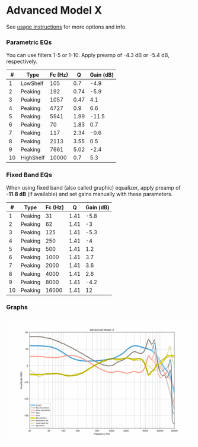 # Advanced Model X
See [usage instructions](https://github.com/jaakkopasanen/AutoEq#usage) for more options and info.

### Parametric EQs
You can use filters 1-5 or 1-10. Apply preamp of -4.3 dB or -5.4 dB, respectively.

|   # | Type      |   Fc (Hz) |    Q |   Gain (dB) |
|-----|-----------|-----------|------|-------------|
|   1 | LowShelf  |       105 | 0.7  |        -4.9 |
|   2 | Peaking   |       192 | 0.74 |        -5.9 |
|   3 | Peaking   |      1057 | 0.47 |         4.1 |
|   4 | Peaking   |      4727 | 0.9  |         6.6 |
|   5 | Peaking   |      5941 | 1.99 |       -11.5 |
|   6 | Peaking   |        70 | 1.83 |         0.7 |
|   7 | Peaking   |       117 | 2.34 |        -0.6 |
|   8 | Peaking   |      2113 | 3.55 |         0.5 |
|   9 | Peaking   |      7661 | 5.02 |        -2.4 |
|  10 | HighShelf |     10000 | 0.7  |         5.3 |

### Fixed Band EQs
When using fixed band (also called graphic) equalizer, apply preamp of **-11.8 dB** (if available) and set gains manually with these parameters.

|   # | Type    |   Fc (Hz) |    Q |   Gain (dB) |
|-----|---------|-----------|------|-------------|
|   1 | Peaking |        31 | 1.41 |        -5.8 |
|   2 | Peaking |        62 | 1.41 |        -3   |
|   3 | Peaking |       125 | 1.41 |        -5.3 |
|   4 | Peaking |       250 | 1.41 |        -4   |
|   5 | Peaking |       500 | 1.41 |         1.2 |
|   6 | Peaking |      1000 | 1.41 |         3.7 |
|   7 | Peaking |      2000 | 1.41 |         3.6 |
|   8 | Peaking |      4000 | 1.41 |         2.6 |
|   9 | Peaking |      8000 | 1.41 |        -4.2 |
|  10 | Peaking |     16000 | 1.41 |        12   |

### Graphs
![](./Advanced%20Model%20X.png)
